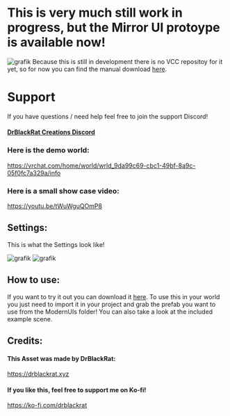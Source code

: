 # This is very much still work in progress, but the Mirror UI protoype is available now!
![grafik](https://github.com/user-attachments/assets/c27c5fb4-7b1a-4825-9d7b-725f36e3c69b)
Because this is still in development there is no VCC repositoy for it yet, so for now you can find the manual download [here](https://github.com/DrBlackRat/VRC-ModernUIs/releases/tag/0.0.0-alpha-1).

# Support
If you have questions / need help feel free to join the support Discord!

#### [DrBlackRat Creations Discord](https://discord.drblackrat.xyz)

### Here is the demo world:
https://vrchat.com/home/world/wrld_9da99c69-cbc1-49bf-8a9c-05f0fc7a329a/info

### Here is a small show case video:
https://youtu.be/tWuWguQOmP8

## Settings:
This is what the Settings look like!

![grafik](https://github.com/user-attachments/assets/0144bb07-d994-4e7c-b2a2-98ce59f31dc1)
![grafik](https://github.com/user-attachments/assets/205a6d45-ea8b-47f3-87bb-b240d9f4ddaa)

## How to use:
If you want to try it out you can download it [here](https://github.com/DrBlackRat/VRC-ModernUIs/releases/tag/0.0.0-alpha-1).
To use this in your world you just need to import it in your project and grab the prefab you want to use from the ModernUIs folder! You can also take a look at the included example scene.

## Credits:
#### This Asset was made by DrBlackRat:
https://drblackrat.xyz

#### If you like this, feel free to support me on Ko-fi!
https://ko-fi.com/drblackrat
